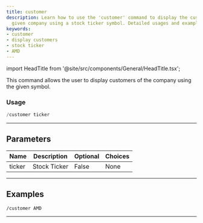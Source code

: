 ```yaml
---
title: customer
description: Learn how to use the 'customer' command to display the customers of a
  given company using a stock ticker symbol. Detailed usages and examples provided.
keywords:
- customer
- display customers
- stock ticker
- AMD
---
```


import HeadTitle from '@site/src/components/General/HeadTitle.tsx';

<HeadTitle title="duediligence: customer - Telegram Reference | OpenBB Bot Docs" />

This command allows the user to display customers of the company using the given symbol.

### Usage

```python wordwrap
/customer ticker
```

---

## Parameters

| Name | Description | Optional | Choices |
| ---- | ----------- | -------- | ------- |
| ticker | Stock Ticker | False | None |


---

## Examples


```
/customer AMD
```

---
